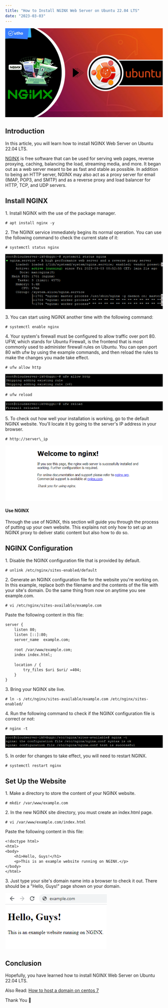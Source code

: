 ```yaml
---
title: "How to Install NGINX Web Server on Ubuntu 22.04 LTS"
date: "2023-03-03"
---
```


![How to Install NGINX Web Server on Ubuntu 22.04 LTS](images/How-to-Install-NGINX-Web-Server-on-Ubuntu-22.04-LTS_utho.jpg)

## Introduction

In this article, you will learn how to install NGINX Web Server on Ubuntu 22.04 LTS.

[NGINX](https://en.wikipedia.org/wiki/Nginx) is free software that can be used for serving web pages, reverse proxying, caching, balancing the load, streaming media, and more. It began out as a web server meant to be as fast and stable as possible. In addition to being an HTTP server, NGINX may also act as a proxy server for email (IMAP, POP3, and SMTP) and as a reverse proxy and load balancer for HTTP, TCP, and UDP servers.

## Install NGINX

1\. Install NGINX with the use of the package manager.

```
# apt install nginx -y

```

2\. The NGINX service immediately begins its normal operation. You can use the following command to check the current state of it:

```
# systemctl status nginx

```

![Nginx status](images/image-842.png)

3\. You can start using NGINX another time with the following command:

```
# systemctl enable nginx

```

4\. Your system's firewall must be configured to allow traffic over port 80. UFW, which stands for Ubuntu Firewall, is the frontend that is most commonly used to administer firewall rules on Ubuntu. You can open port 80 with ufw by using the example commands, and then reload the rules to make the changes you made take effect.

```
# ufw allow http

```

![allow http](images/image-843.png)

```
# ufw reload

```

![ufw reload](images/image-844.png)

5\. To check out how well your installation is working, go to the default NGINX website. You'll locate it by going to the server's IP address in your browser.

```
# http://server\_ip

```

![How to Install NGINX Web Server on Ubuntu 22.04 LTS](images/image-846.png)

#### Use NGINX

Through the use of NGINX, this section will guide you through the process of putting up your own website. This explains not only how to set up an NGINX proxy to deliver static content but also how to do so.

## NGINX Configuration

1\. Disable the NGINX configuration file that is provided by default.

```
# unlink /etc/nginx/sites-enabled/default

```

2\. Generate an NGINX configuration file for the website you're working on. In this example, replace both the filename and the contents of the file with your site's domain. Do the same thing from now on anytime you see example.com.

```
# vi /etc/nginx/sites-available/example.com

```

Paste the following content in this file:

```
server {
    listen 80;
    listen [::]:80;
    server_name  example.com;

    root /var/www/example.com;
    index index.html;

    location / {
        try_files $uri $uri/ =404;
    }
}
```

3\. Bring your NGINX site live.

```
# ln -s /etc/nginx/sites-available/example.com /etc/nginx/sites-enabled/

```

4\. Run the following command to check if the NGINX configuration file is correct or not:

```
# nginx -t

```

![configuration file test](images/image-847.png)

5\. In order for changes to take effect, you will need to restart NGINX.

```
# systemctl restart nginx

```

## Set Up the Website

1\. Make a directory to store the content of your NGINX website.

```
# mkdir /var/www/example.com

```

2\. In the new NGINX site directory, you must create an index.html page.

```
# vi /var/www/example.com/index.html

```

Paste the following content in this file:

```
<!doctype html>
<html>
<body>
    <h1>Hello, Guys!</h1>
    <p>This is an example website running on NGINX.</p>
</body>
</html>
```

3\. Just type your site's domain name into a browser to check it out. There should be a "Hello, Guys!" page shown on your domain.

![How to Install NGINX Web Server on Ubuntu 22.04 LTS](images/image-849.png)

## Conclusion

Hopefully, you have learned how to install NGINX Web Server on Ubuntu 22.04 LTS.

Also Read: [How to host a domain on centos 7](https://utho.com/docs/tutorial/how-to-host-a-domain-on-centos-7/)

Thank You 🙂
